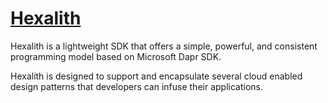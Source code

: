 # [Hexalith](https://github.com/Hexalith/Hexalith)

Hexalith is a lightweight SDK that offers a simple, powerful, and consistent programming
model based on Microsoft Dapr SDK.

Hexalith is designed to support and encapsulate several cloud enabled design patterns that developers can infuse their applications.